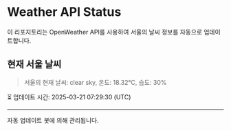 
# Weather API Status

이 리포지토리는 OpenWeather API를 사용하여 서울의 날씨 정보를 자동으로 업데이트합니다.

## 현재 서울 날씨
> 서울의 현재 날씨: clear sky, 온도: 18.32°C, 습도: 30%

⏳ 업데이트 시간: 2025-03-21 07:29:30 (UTC)

---
자동 업데이트 봇에 의해 관리됩니다.
